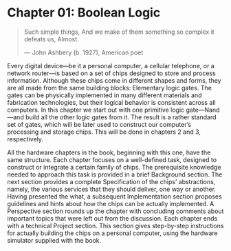 # Chapter 01: Boolean Logic

> Such simple things, And we make of them something so complex it defeats us, Almost.
> 
> — John Ashbery (b. 1927), American poet

Every digital device—be it a personal computer, a cellular telephone, or a network
router—is based on a set of chips designed to store and process information. Although these chips come in different shapes and forms, they are all made from the same building blocks: Elementary logic gates. The gates can be physically implemented in many different materials and fabrication technologies, but their logical behavior is consistent across all computers. In this chapter we start out with one primitive logic gate—Nand—and build all the other logic gates from it. The result is a rather standard set of gates, which will be later used to construct our computer’s processing and storage chips. This will be done in chapters 2 and 3, respectively.

All the hardware chapters in the book, beginning with this one, have the same structure. Each chapter focuses on a well-defined task, designed to construct or integrate a certain family of chips. The prerequisite knowledge needed to approach this task is provided in a brief Background section. The next section provides a complete Specification of the chips’ abstractions, namely, the various services that they should deliver, one way or another. Having presented the what, a subsequent Implementation section proposes guidelines and hints about how the chips can be actually implemented. A Perspective section rounds up the chapter with concluding comments about important topics that were left out from the discussion. Each chapter ends with a technical Project section. This section gives step-by-step instructions for actually building the chips on a personal computer, using the hardware simulator supplied with the book.
